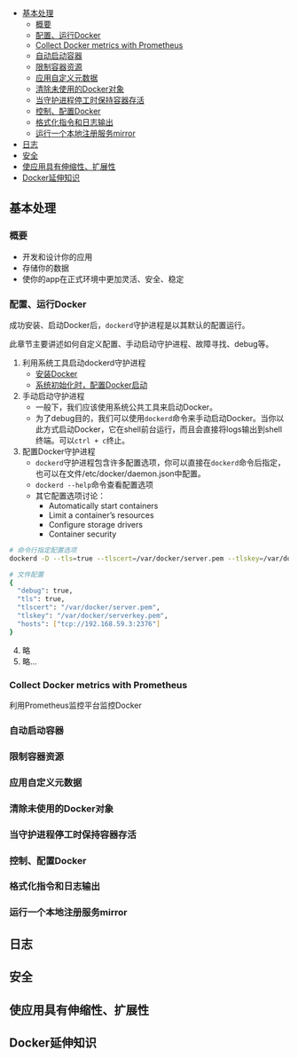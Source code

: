 
<!-- TOC -->

- [基本处理](#基本处理)
    - [概要](#概要)
    - [配置、运行Docker](#配置运行docker)
    - [Collect Docker metrics with Prometheus](#collect-docker-metrics-with-prometheus)
    - [自动启动容器](#自动启动容器)
    - [限制容器资源](#限制容器资源)
    - [应用自定义元数据](#应用自定义元数据)
    - [清除未使用的Docker对象](#清除未使用的docker对象)
    - [当守护进程停工时保持容器存活](#当守护进程停工时保持容器存活)
    - [控制、配置Docker](#控制配置docker)
    - [格式化指令和日志输出](#格式化指令和日志输出)
    - [运行一个本地注册服务mirror](#运行一个本地注册服务mirror)
- [日志](#日志)
- [安全](#安全)
- [使应用具有伸缩性、扩展性](#使应用具有伸缩性扩展性)
- [Docker延伸知识](#docker延伸知识)

<!-- /TOC -->

## 基本处理

### 概要

- 开发和设计你的应用
- 存储你的数据
- 使你的app在正式环境中更加灵活、安全、稳定

### 配置、运行Docker

成功安装、启动Docker后，`dockerd`守护进程是以其默认的配置运行。

此章节主要讲述如何自定义配置、手动启动守护进程、故障寻找、debug等。

1. 利用系统工具启动dockerd守护进程
    - [安装Docker](https://docs.docker.com/engine/installation/)
    - [系统初始化时，配置Docker启动](https://docs.docker.com/engine/installation/linux/linux-postinstall/#configure-docker-to-start-on-boot)
2. 手动启动守护进程
    - 一般下，我们应该使用系统公共工具来启动Docker。
    - 为了debug目的，我们可以使用`dockerd`命令来手动启动Docker。当你以此方式启动Docker，它在shell前台运行，而且会直接将logs输出到shell终端。可以`ctrl + c`终止。
3. 配置Docker守护进程
    - `dockerd`守护进程包含许多配置选项，你可以直接在`dockerd`命令后指定，也可以在文件/etc/docker/daemon.json中配置。
    - `dockerd --help`命令查看配置选项
    - 其它配置选项讨论：
        - Automatically start containers
        - Limit a container’s resources
        - Configure storage drivers
        - Container security
```sh
# 命令行指定配置选项
dockerd -D --tls=true --tlscert=/var/docker/server.pem --tlskey=/var/docker/serverkey.pem -H tcp://192.168.59.3:2376

# 文件配置
{
  "debug": true,
  "tls": true,
  "tlscert": "/var/docker/server.pem",
  "tlskey": "/var/docker/serverkey.pem",
  "hosts": ["tcp://192.168.59.3:2376"]
}
```
4. 略
5. 略...

### Collect Docker metrics with Prometheus

利用Prometheus监控平台监控Docker

### 自动启动容器

### 限制容器资源

### 应用自定义元数据

### 清除未使用的Docker对象

### 当守护进程停工时保持容器存活

### 控制、配置Docker

### 格式化指令和日志输出

### 运行一个本地注册服务mirror

## 日志

## 安全

## 使应用具有伸缩性、扩展性

## Docker延伸知识



